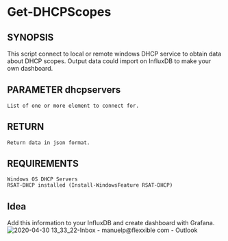 # Get-DHCPScopes

## SYNOPSIS
This script connect to local or remote windows DHCP service to obtain data about DHCP scopes. Output data could import on InfluxDB to make your own dashboard.

## PARAMETER dhcpservers
    List of one or more element to connect for.

## RETURN
    Return data in json format.
    
## REQUIREMENTS
    Windows OS DHCP Servers
    RSAT-DHCP installed (Install-WindowsFeature RSAT-DHCP)

## Idea
Add this information to your InfluxDB and create dashboard with Grafana.
![2020-04-30 13_33_22-Inbox - manuelp@flexxible com - Outlook](https://user-images.githubusercontent.com/23212171/82815150-e1e01c80-9e98-11ea-8c9d-3a5633ea02af.png)
